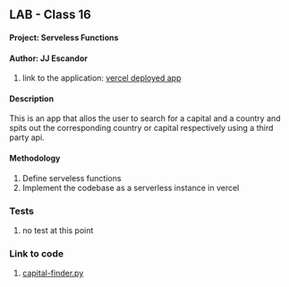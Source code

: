 
## LAB - Class 16

#### Project: Serveless Functions
#### Author: JJ Escandor

1. link to the application: [vercel deployed app](https://serverless-ebon-eight.vercel.app/api/capital-finder?capital=paris)

#### Description

This is an app that allos the user to search for a capital and a country and spits out the corresponding country or capital respectively using a third party api.

#### Methodology

1. Define serveless functions
1. Implement the codebase as a serverless instance in vercel


### Tests

1. no test at this point

### Link to code

1. [capital-finder.py](api/capital-finder.py)
